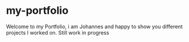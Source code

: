# my-portfolio
Welcome to my Portfolio, i am Johannes and happy to show you different projects I worked on. 
Still work in progress
